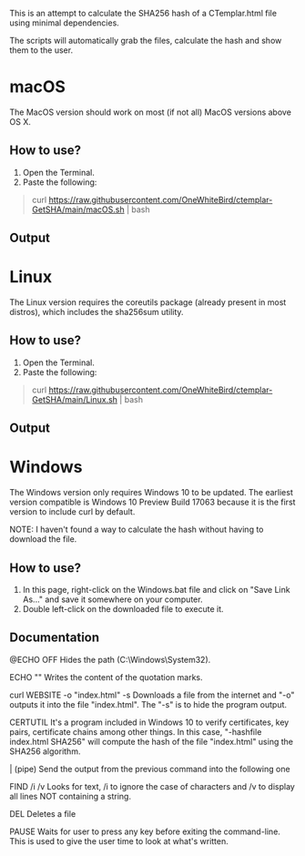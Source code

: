 This is an attempt to calculate the SHA256 hash of a CTemplar.html file using minimal dependencies.

The scripts will automatically grab the files, calculate the hash and show them to the user. 

# macOS
The MacOS version should work on most (if not all) MacOS versions above OS X.

## How to use?
1. Open the Terminal.
2. Paste the following:
 > curl https://raw.githubusercontent.com/OneWhiteBird/ctemplar-GetSHA/main/macOS.sh | bash

## Output

# Linux
The Linux version requires the coreutils package (already present in most distros), which includes the sha256sum utility.

## How to use?
1. Open the Terminal.
2. Paste the following:
 > curl https://raw.githubusercontent.com/OneWhiteBird/ctemplar-GetSHA/main/Linux.sh | bash

## Output

# Windows
The Windows version only requires Windows 10 to be updated. 
The earliest version compatible is Windows 10 Preview Build 17063 because it is the first version to include curl by default.

NOTE: I haven't found a way to calculate the hash without having to download the file.

## How to use?
1. In this page, right-click on the Windows.bat file and click on "Save Link As..." and save it somewhere on your computer.
2. Double left-click on the downloaded file to execute it.

## Documentation

@ECHO OFF
Hides the path (C:\Windows\System32).

ECHO ""
Writes the content of the quotation marks.

curl WEBSITE -o "index.html" -s
Downloads a file from the internet and "-o" outputs it into the file "index.html". The "-s" is to hide the program output.

CERTUTIL
It's a program included in Windows 10 to verify certificates, key pairs, certificate chains among other things.
In this case, "-hashfile index.html SHA256" will compute the hash of the file "index.html" using the SHA256 algorithm.

| (pipe)
Send the output from the previous command into the following one

FIND /i /v
Looks for text, /i to ignore the case of characters and /v to display all lines NOT containing a string.

DEL
Deletes a file

PAUSE
Waits for user to press any key before exiting the command-line.
This is used to give the user time to look at what's written.